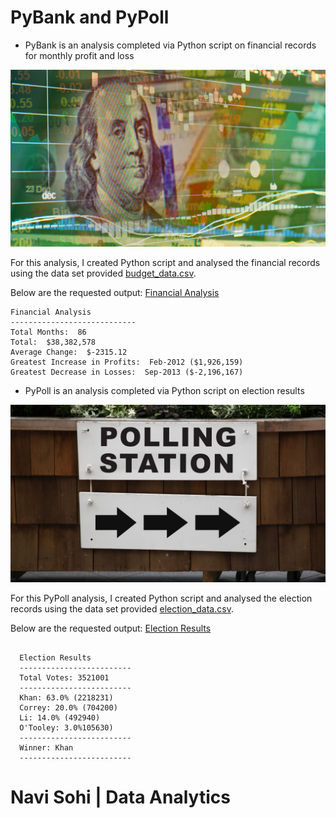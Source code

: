 # PyBank and PyPoll

* PyBank is an analysis completed via Python script on financial records for monthly profit and loss


![Revenue](Images/revenue-per-lead.png)


For this analysis, I created Python script and analysed the financial records using the data set provided [budget_data.csv](PyBank/Resources/budget_data.csv).  

Below are the requested output:
[Financial Analysis](https://github.com/PlainJane20/Python-Challenge/blob/main/Analysis/budget_data.txt)

```text
Financial Analysis
----------------------------
Total Months:  86
Total:  $38,382,578
Average Change:  $-2315.12
Greatest Increase in Profits:  Feb-2012 ($1,926,159)
Greatest Decrease in Losses:  Sep-2013 ($-2,196,167)
```

* PyPoll is an analysis completed via Python script on election results


![Vote_Counting](Images/Vote_counting.png)

For this PyPoll analysis, I created Python script and analysed the election records using the data set provided [election_data.csv](PyPoll/Resources/election_data.csv). 

Below are the requested output:
[Election Results](https://github.com/PlainJane20/Python-Challenge/blob/main/Analysis/output_election.txt)

```text
  
  Election Results
  -------------------------
  Total Votes: 3521001
  -------------------------
  Khan: 63.0% (2218231)
  Correy: 20.0% (704200)
  Li: 14.0% (492940)
  O'Tooley: 3.0%105630)
  -------------------------
  Winner: Khan
  -------------------------
  ```
  # Navi Sohi | Data Analytics
